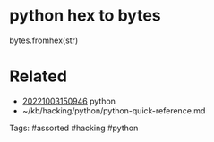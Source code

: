 # python hex to bytes
bytes.fromhex(str)

# Related
- [20221003150946](/zet/20221003150946/README.md) python
- ~/kb/hacking/python/python-quick-reference.md

Tags:
    #assorted #hacking #python
